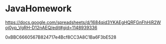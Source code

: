 # JavaHomework
https://docs.google.com/spreadsheets/d/1684qid3YKAEgHQRFGnFhHiR2Woj0yp_VgRH-D12nAEQ/edit#gid=1148939336

0xBBC6660567B824717e4Bcf8CC3A8C1Ba6F3bE528
